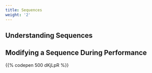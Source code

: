 ```yaml
---
title: Sequences
weight: '2'
---
```

## Understanding Sequences

## Modifying a Sequence During Performance

{{% codepen 500 dKjLpR %}}
